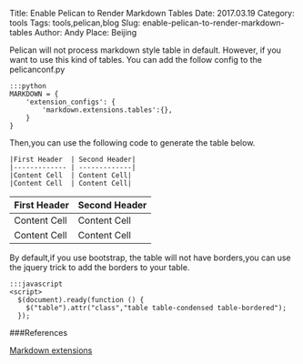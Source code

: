 Title: Enable Pelican to Render Markdown Tables
Date: 2017.03.19
Category: tools
Tags: tools,pelican,blog
Slug: enable-pelican-to-render-markdown-tables
Author: Andy
Place: Beijing

Pelican will not process markdown style table in default. However, if you want to use this kind of tables. You can add the follow config to the pelicanconf.py

    :::python
    MARKDOWN = {
        'extension_configs': {
            'markdown.extensions.tables':{},
        }
    }
Then,you can use the following code to generate the table below.

    |First Header  | Second Header|
    |------------- | -------------|
    |Content Cell  | Content Cell|
    |Content Cell  | Content Cell|


|First Header  | Second Header|
|------------- | -------------|
|Content Cell  | Content Cell|
|Content Cell  | Content Cell|

By default,if you use bootstrap, the table will not have borders,you can use the jquery trick to add the borders to your table.

    :::javascript
    <script>
      $(document).ready(function () {
        $("table").attr("class","table table-condensed table-bordered");
      });

###References

[Markdown extensions](https://pythonhosted.org/Markdown/extensions/tables.html)

